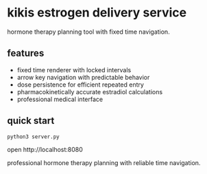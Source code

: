 # kikis estrogen delivery service

hormone therapy planning tool with fixed time navigation.

## features
- fixed time renderer with locked intervals
- arrow key navigation with predictable behavior
- dose persistence for efficient repeated entry
- pharmacokinetically accurate estradiol calculations
- professional medical interface

## quick start
```bash
python3 server.py
```
open http://localhost:8080

professional hormone therapy planning with reliable time navigation.

